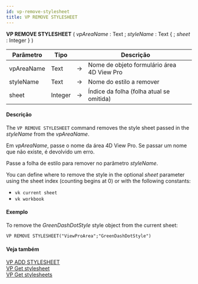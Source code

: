 ```yaml
---
id: vp-remove-stylesheet
title: VP REMOVE STYLESHEET
---
```


<!-- REF #_method_.VP REMOVE STYLESHEET.Syntax -->

**VP REMOVE STYLESHEET** ( _vpAreaName_ : Text ; _styleName_ : Text { ; _sheet_ : Integer } ) <!-- END REF -->

<!-- REF #_method_.VP REMOVE STYLESHEET.Params -->

| Parâmetro  | Tipo    |    | Descrição                                                   |                  |
| ---------- | ------- | -- | ----------------------------------------------------------- | ---------------- |
| vpAreaName | Text    | -> | Nome de objeto formulário área 4D View Pro                  |                  |
| styleName  | Text    | -> | Nome do estilo a remover                                    |                  |
| sheet      | Integer | -> | Índice da folha (folha atual se omitida) | <!-- END REF --> |

#### Descrição

The `VP REMOVE STYLESHEET` command <!-- REF #_method_.VP REMOVE STYLESHEET.Summary -->removes the style sheet passed in the _styleName_ from the _vpAreaName_<!-- END REF -->.

Em _vpAreaName_, passe o nome da área 4D View Pro. Se passar um nome que não existe, é devolvido um erro.

Passe a folha de estilo para remover no parâmetro _styleName_.

You can define where to remove the style in the optional _sheet_ parameter using the sheet index (counting begins at 0) or with the following constants:

- `vk current sheet`
- `vk workbook`

#### Exemplo

To remove the _GreenDashDotStyle_ style object from the current sheet:

```4d
VP REMOVE STYLESHEET("ViewProArea";"GreenDashDotStyle")
```

#### Veja também

[VP ADD STYLESHEET](vp-add-stylesheet.md)<br/>
[VP Get stylesheet](vp-get-stylesheet.md)<br/>
[VP Get stylesheets](vp-get-stylesheets.md)
